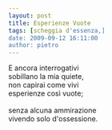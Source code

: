 ```yaml
---
layout: post
title: Esperienze Vuote
tags: [scheggia d'essenza,]
date: 2009-09-12 16:11:00
author: pietro
---
```

E ancora interrogativi<br/>sobillano la mia quiete,<br/>non capirai come vivi<br/>esperienze così vuote;<br/><br/>senza alcuna ammirazione<br/>vivendo solo d'ossessione.
